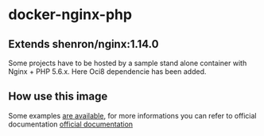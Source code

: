 # docker-nginx-php
## Extends shenron/nginx:1.14.0

Some projects have to be hosted by a sample stand alone container with Nginx + PHP 5.6.x.
Here Oci8 dependencie has been added.

## How use this image
Some examples [are available](https://github.com/shenron/docker-nginx/tree/master/nginx/examples), for more informations you can refer to official documentation [official documentation](https://hub.docker.com/_/nginx/) 
